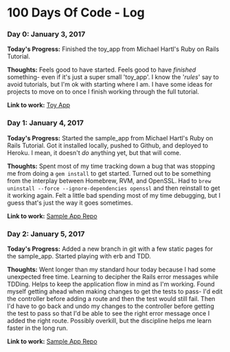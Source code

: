 # 100 Days Of Code - Log

### Day 0: January 3, 2017

**Today's Progress:** Finished the toy_app from Michael Hartl's Ruby on Rails Tutorial.

**Thoughts:** Feels good to have started. Feels good to have _finished_ something- even if it's just a super small 'toy_app'. I know the '_rules_' say to avoid tutorials, but I'm ok with starting where I am. I have some ideas for projects to move on to once I finish working through the full tutorial.

**Link to work:** [Toy App](https://obscure-peak-37908.herokuapp.com/)

### Day 1: January 4, 2017

**Today's Progress:** Started the sample_app from Michael Hartl's Ruby on Rails Tutorial. Got it installed locally, pushed to Github, and deployed to Heroku. I mean, it doesn't _do_ anything yet, but that will come.

**Thoughts:** Spent most of my time tracking down a bug that was stopping me from doing a `gem install` to get started. Turned out to be something from the interplay between Homebrew, RVM, and OpenSSL. Had to `brew uninstall --force --ignore-dependencies openssl` and then reinstall to get it working again. Felt a little bad spending most of my time debugging, but I guess that's just the way it goes sometimes.

**Link to work:** [Sample App Repo](https://github.com/kylebowen/sample_app)

### Day 2: January 5, 2017

**Today's Progress:** Added a new branch in git with a few static pages for the sample_app. Started playing with erb and TDD.

**Thoughts:** Went longer than my standard hour today because I had some unexpected free time. Learning to decipher the Rails error messages while TDDing. Helps to keep the application flow in mind as I'm working. Found myself getting ahead when making changes to get the tests to pass- I'd edit the controller before adding a route and then the test would still fail. Then I'd have to go back and undo my changes to the controller before getting the test to pass so that I'd be able to see the right error message once I added the right route. Possibly overkill, but the discipline helps me learn faster in the long run.

**Link to work:** [Sample App Repo](https://github.com/kylebowen/sample_app)
